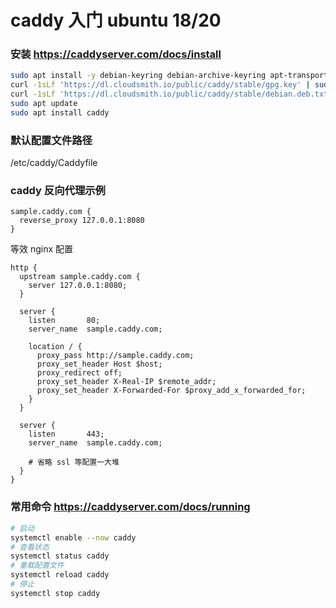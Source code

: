 # caddy 入门 ubuntu 18/20

### 安装 https://caddyserver.com/docs/install
```bash
sudo apt install -y debian-keyring debian-archive-keyring apt-transport-https
curl -1sLf 'https://dl.cloudsmith.io/public/caddy/stable/gpg.key' | sudo tee /etc/apt/trusted.gpg.d/caddy-stable.asc
curl -1sLf 'https://dl.cloudsmith.io/public/caddy/stable/debian.deb.txt' | sudo tee /etc/apt/sources.list.d/caddy-stable.list
sudo apt update
sudo apt install caddy
```

### 默认配置文件路径
/etc/caddy/Caddyfile

### caddy 反向代理示例
```nginx
sample.caddy.com {
  reverse_proxy 127.0.0.1:8080
}
```
等效 nginx 配置
```nginx
http {
  upstream sample.caddy.com {
    server 127.0.0.1:8080;
  }

  server {
    listen       80;
    server_name  sample.caddy.com;

    location / {
      proxy_pass http://sample.caddy.com;
      proxy_set_header Host $host;
      proxy_redirect off;
      proxy_set_header X-Real-IP $remote_addr;
      proxy_set_header X-Forwarded-For $proxy_add_x_forwarded_for;
    }
  }

  server {
    listen       443;
    server_name  sample.caddy.com;

    # 省略 ssl 等配置一大堆
  }
}
```

### 常用命令 https://caddyserver.com/docs/running
```bash
# 启动
systemctl enable --now caddy
# 查看状态
systemctl status caddy
# 重载配置文件
systemctl reload caddy
# 停止
systemctl stop caddy
```
